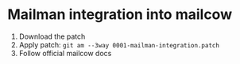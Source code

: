 # Mailman integration into mailcow
1. Download the patch
2. Apply patch: `git am --3way 0001-mailman-integration.patch`
3. Follow official mailcow docs